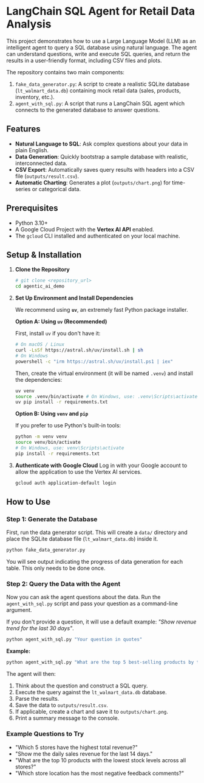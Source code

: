 # LangChain SQL Agent for Retail Data Analysis

This project demonstrates how to use a Large Language Model (LLM) as an intelligent agent to query a SQL database using natural language. The agent can understand questions, write and execute SQL queries, and return the results in a user-friendly format, including CSV files and plots.

The repository contains two main components:
1.  `fake_data_generator.py`: A script to create a realistic SQLite database (`lt_walmart_data.db`) containing mock retail data (sales, products, inventory, etc.).
2.  `agent_with_sql.py`: A script that runs a LangChain SQL agent which connects to the generated database to answer questions.

## Features

- **Natural Language to SQL**: Ask complex questions about your data in plain English.
- **Data Generation**: Quickly bootstrap a sample database with realistic, interconnected data.
- **CSV Export**: Automatically saves query results with headers into a CSV file (`outputs/result.csv`).
- **Automatic Charting**: Generates a plot (`outputs/chart.png`) for time-series or categorical data.

## Prerequisites

- Python 3.10+
- A Google Cloud Project with the **Vertex AI API** enabled.
- The `gcloud` CLI installed and authenticated on your local machine.

## Setup & Installation

1.  **Clone the Repository**
    ```bash
    # git clone <repository_url>
    cd agentic_ai_demo
    ```

2.  **Set Up Environment and Install Dependencies**

    We recommend using **`uv`**, an extremely fast Python package installer.

    **Option A: Using `uv` (Recommended)**

    First, install `uv` if you don't have it:
    ```bash
    # On macOS / Linux
    curl -LsSf https://astral.sh/uv/install.sh | sh
    # On Windows
    powershell -c "irm https://astral.sh/uv/install.ps1 | iex"
    ```

    Then, create the virtual environment (it will be named `.venv`) and install the dependencies:
    ```bash
    uv venv
    source .venv/bin/activate # On Windows, use: .venv\Scripts\activate
    uv pip install -r requirements.txt
    ```

    **Option B: Using `venv` and `pip`**

    If you prefer to use Python's built-in tools:
    ```bash
    python -m venv venv
    source venv/bin/activate
    # On Windows, use: venv\Scripts\activate
    pip install -r requirements.txt
    ```

3.  **Authenticate with Google Cloud**
    Log in with your Google account to allow the application to use the Vertex AI services.
    ```bash
    gcloud auth application-default login
    ```

## How to Use

### Step 1: Generate the Database

First, run the data generator script. This will create a `data/` directory and place the SQLite database file (`lt_walmart_data.db`) inside it.

```bash
python fake_data_generator.py
```

You will see output indicating the progress of data generation for each table. This only needs to be done once.

### Step 2: Query the Data with the Agent

Now you can ask the agent questions about the data. Run the `agent_with_sql.py` script and pass your question as a command-line argument.

If you don't provide a question, it will use a default example: *"Show revenue trend for the last 30 days"*.

```bash
python agent_with_sql.py "Your question in quotes"
```

**Example:**

```bash
python agent_with_sql.py "What are the top 5 best-selling products by total revenue?"
```

The agent will then:
1.  Think about the question and construct a SQL query.
2.  Execute the query against the `lt_walmart_data.db` database.
3.  Parse the results.
4.  Save the data to `outputs/result.csv`.
5.  If applicable, create a chart and save it to `outputs/chart.png`.
6.  Print a summary message to the console.

### Example Questions to Try

- "Which 5 stores have the highest total revenue?"
- "Show me the daily sales revenue for the last 14 days."
- "What are the top 10 products with the lowest stock levels across all stores?"
- "Which store location has the most negative feedback comments?"
